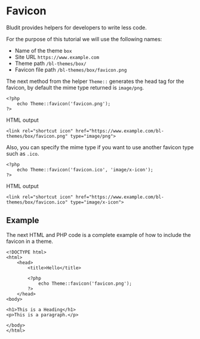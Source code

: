# Favicon
<!-- position: 5 -->

Bludit provides helpers for developers to write less code.

For the purpose of this tutorial we will use the following names:
- Name of the theme `box`
- Site URL `https://www.example.com`
- Theme path `/bl-themes/box/`
- Favicon file path `/bl-themes/box/favicon.png`

The next method from the helper `Theme::` generates the head tag for the favicon, by default the mime type returned is `image/png`.
```
<?php
	echo Theme::favicon('favicon.png');
?>
```

HTML output
```
<link rel="shortcut icon" href="https://www.example.com/bl-themes/box/favicon.png" type="image/png">
```

Also, you can specify the mime type if you want to use another favicon type such as `.ico`.
```
<?php
	echo Theme::favicon('favicon.ico', 'image/x-icon');
?>
```

HTML output
```
<link rel="shortcut icon" href="https://www.example.com/bl-themes/box/favicon.ico" type="image/x-icon">
```

<h2 id="example">Example</h2>

The next HTML and PHP code is a complete example of how to include the favicon in a theme.

```
<!DOCTYPE html>
<html>
	<head>
		<title>Hello</title>

		<?php
			echo Theme::favicon('favicon.png');
		?>
	</head>
<body>

<h1>This is a Heading</h1>
<p>This is a paragraph.</p>

</body>
</html>
```
